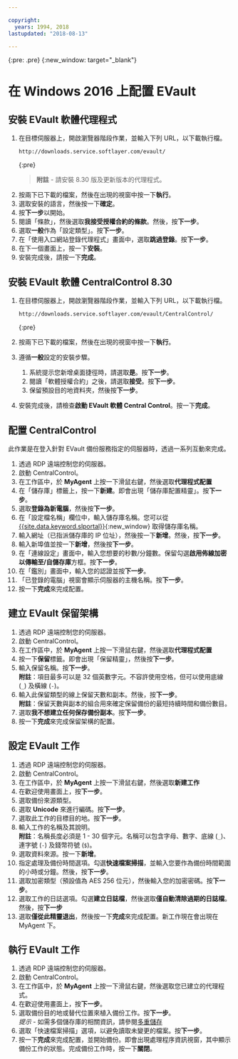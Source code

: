```yaml
---

copyright:
  years: 1994, 2018
lastupdated: "2018-08-13"

---
```

{:pre: .pre}
{:new_window: target="_blank"}

# 在 Windows 2016 上配置 EVault

## 安裝 EVault 軟體代理程式

1. 在目標伺服器上，開啟瀏覽器階段作業，並輸入下列 URL，以下載執行檔。
   ```
   http://downloads.service.softlayer.com/evault/
   ```
   {:pre}
   >**附註** - 請安裝 8.30 版及更新版本的代理程式。
2. 按兩下已下載的檔案，然後在出現的視窗中按一下**執行**。
3. 選取安裝的語言，然後按一下**確定**。
4. 按**下一步**以開始。
5. 閱讀「條款」，然後選取**我接受授權合約的條款**。然後，按**下一步**。
6. 選取**一般**作為「設定類型」。按**下一步**。
7. 在「使用入口網站登錄代理程式」畫面中，選取**跳過登錄**。按**下一步**。
8. 在下一個畫面上，按一下**安裝**。
9. 安裝完成後，請按一下**完成**。

## 安裝 EVault 軟體 CentralControl 8.30

1. 在目標伺服器上，開啟瀏覽器階段作業，並輸入下列 URL，以下載執行檔。

   ```
   http://downloads.service.softlayer.com/evault/CentralControl/
   ```
   {:pre}

2. 按兩下已下載的檔案，然後在出現的視窗中按一下**執行**。
3. 遵循**一般**設定的安裝步驟。
   1. 系統提示您新增桌面捷徑時，請選取**是**。按**下一步**。
   2. 閱讀「軟體授權合約」之後，請選取**接受**。按**下一步**。
   3. 保留預設目的地資料夾，然後按**下一步**。
4. 安裝完成後，請檢查**啟動 EVault 軟體 Central Control**。按一下**完成**。


## 配置 CentralControl

此作業是在登入針對 EVault 備份服務指定的伺服器時，透過一系列互動來完成。

1. 透過 RDP 遠端控制您的伺服器。
2. 啟動 CentralControl。
3. 在工作區中，於 **MyAgent** 上按一下滑鼠右鍵，然後選取**代理程式配置**
4. 在「儲存庫」標籤上，按一下**新建**。即會出現「儲存庫配置精靈」。按**下一步**。
5. 選取**登錄為新電腦**，然後按**下一步**。
6. 在「設定檔名稱」欄位中，輸入儲存庫名稱。您可以從 [{{site.data.keyword.slportal}}](https://control.softlayer.com/){:new_window} 取得儲存庫名稱。
6. 輸入網址（已指派儲存庫的 IP 位址），然後按一下**新增**。然後，按**下一步**。
7. 輸入新埠值並按一下**新增**，然後按**下一步**。
8. 在「連線設定」畫面中，輸入您想要的秒數/分鐘數。保留勾選**啟用佈線加密以傳輸至/自儲存庫**方框。按**下一步**。
9. 在「鑑別」畫面中，輸入您的認證並按**下一步**。
10. 「已登錄的電腦」視窗會顯示伺服器的主機名稱。按**下一步**。
11.	按一下**完成**來完成配置。


## 建立 EVault 保留架構

1. 透過 RDP 遠端控制您的伺服器。
2. 啟動 CentralControl。
3. 在工作區中，於 **MyAgent** 上按一下滑鼠右鍵，然後選取**代理程式配置**
4. 按一下**保留**標籤。即會出現「保留精靈」，然後按**下一步**。
5. 輸入保留名稱。按**下一步**。<br/>
   **附註**：項目最多可以是 32 個英數字元。不容許使用空格，但可以使用底線 (`_`) 及橫線 (`-`)。
6. 輸入此保留類型的線上保留天數和副本。然後，按**下一步**。<br/>
   **附註**：保留天數與副本的組合用來確定保留備份的最短持續時間和備份數目。
7. 選取**我不想建立任何保存備份副本**。按**下一步**。
8. 按一下**完成**來完成保留架構的配置。


## 設定 EVault 工作

1. 透過 RDP 遠端控制您的伺服器。
2. 啟動 CentralControl。
3. 在工作區中，於 **MyAgent** 上按一下滑鼠右鍵，然後選取**新建工作** 
4. 在歡迎使用畫面上，按**下一步**。
5. 選取備份來源類型。
6. 選取 **Unicode** 來進行編碼。按**下一步**。
7. 選取此工作的目標目的地。按**下一步**。
8. 輸入工作的名稱及其說明。<br/>
   **附註**：名稱長度必須是 1 - 30 個字元。名稱可以包含字母、數字、底線 (`_`)、連字號 (`-`) 及錢幣符號 (`$`)。
9. 選取資料來源。按一下**新增**。
10. 指定處理及備份時間選項。勾選**快速檔案掃描**，並輸入您要作為備份時間範圍的小時或分鐘。然後，按**下一步**。
11. 選取加密類型（預設值為 AES 256 位元），然後輸入您的加密密碼。按**下一步**。
12. 選取工作的日誌選項。勾選**建立日誌檔**，然後選取**僅自動清除過期的日誌檔**。然後，按**下一步**
13. 選取**僅從此精靈退出**，然後按一下**完成**來完成配置。新工作現在會出現在 MyAgent 下。


## 執行 EVault 工作

1. 透過 RDP 遠端控制您的伺服器。
2. 啟動 CentralControl。
3. 在工作區中，於 **MyAgent** 上按一下滑鼠右鍵，然後選取您已建立的代理程式。
4. 在歡迎使用畫面上，按**下一步**。
5. 選取備份目的地或替代位置來植入備份工作。按**下一步**。<br/>
   *提示* - 如需多個儲存庫的相關資訊，請參閱[多重儲存](multivaulting.html)
6. 選取「快速檔案掃描」選項，以避免讀取未變更的檔案。按**下一步**。
7. 按一下**完成**來完成配置，並開始備份。即會出現處理程序資訊視窗，其中顯示備份工作的狀態。完成備份工作時，按一下**關閉**。
